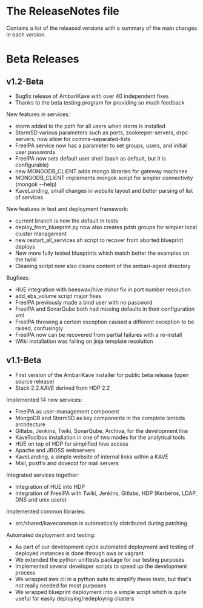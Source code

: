 # The ReleaseNotes file

Contains a list of the released versions with a summary of the main changes in each version.


# Beta Releases

## v1.2-Beta

* Bugfix release of AmbariKave with over 40 independent fixes
* Thanks to the beta testing program for providing so much feedback

New features in services:

* storm added to the path for all users when storm is installed
* StormSD various parameters such as ports, zookeeper-servers, drpc servers, now allow for comma-separated-lists
* FreeIPA service now has a parameter to set groups, users, and initial user passwords
* FreeIPA now sets default user shell (bash as default, but it is configurable)
* new MONGODB_CLIENT adds mongo libraries for gateway machines
* MONGODB_CLIENT implements mongok script for simpler connectivity (mongok --help)
* KaveLanding, small changes in website layout and better parsing of list of services

New features in test and deployment framework:

* current branch is now the default in tests
* deploy\_from\_blueprint.py now also creates pdsh groups for simpler local cluster management
* new restart\_all\_services.sh script to recover from aborted blueprint deploys
* New more fully tested blueprints which match better the examples on the twiki
* Cleaning script now also cleans content of the ambari-agent directory

Bugfixes:

* HUE integration with beeswax/hive minor fix in port number resolution
* add\_ebs\_volume script major fixes
* FreeIPA previously made a bind user with no password
* FreeIPA and SonarQube both had missing defaults in their configuration xml
* FreeIPA throwing a certain exception caused a different exception to be raised, confusingly
* FreeIPA now can be recovered from partial failures with a re-install
* tWiki installation was failing on jinja template resolution


## v1.1-Beta

* First version of the AmbariKave installer for public beta release (open source release)
* Stack 2.2.KAVE derived from HDP 2.2

Implemented 14 new services:

* FreeIPA as user-management component
* MongoDB and StormSD as key components in the complete lambda architecture
* Gitlabs, Jenkins, Twiki, SonarQube, Archiva, for the development line
* KaveToolbox installation in one of two modes for the analytical tools
* HUE on top of HDP for simplified hive access
* Apache and JBOSS webservers
* KaveLanding, a simple website of internal links within a KAVE
* Mail, postfix and dovecot for mail servers

Integrated services together:

* Integration of HUE into HDP
* Integration of FreeIPA with Twiki, Jenkins, Gitlabs, HDP (Kerberos, LDAP, DNS and unix users)

Implemented common libraries:

* src/shared/kavecommon is automatically distributed during patching

Automated deployment and testing:

* As part of our development cycle automated deployment and testing of deployed instances is done through aws or vagrant
* We extended the python unittests package for our testing purposes
* Implemented several developer scripts to speed up the development process
* We wrapped aws cli in a python suite to simplify these tests, but that's not really needed for most purposes
* We wrapped blueprint deployment into a simple script which is quite useful for easily deploying/redeploying clusters

